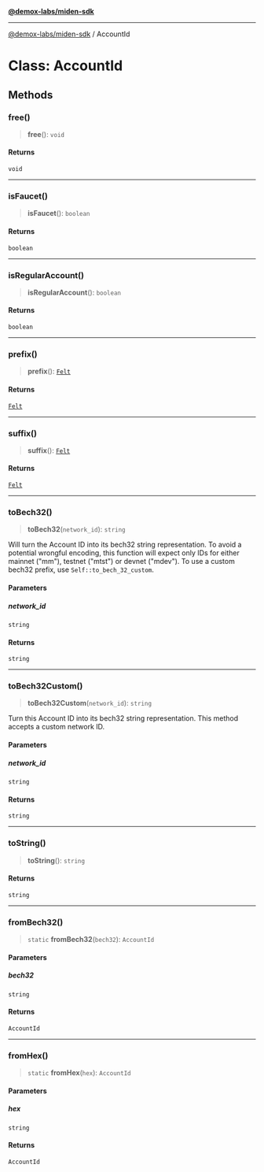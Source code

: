 [**@demox-labs/miden-sdk**](../README.md)

***

[@demox-labs/miden-sdk](../README.md) / AccountId

# Class: AccountId

## Methods

### free()

> **free**(): `void`

#### Returns

`void`

***

### isFaucet()

> **isFaucet**(): `boolean`

#### Returns

`boolean`

***

### isRegularAccount()

> **isRegularAccount**(): `boolean`

#### Returns

`boolean`

***

### prefix()

> **prefix**(): [`Felt`](Felt.md)

#### Returns

[`Felt`](Felt.md)

***

### suffix()

> **suffix**(): [`Felt`](Felt.md)

#### Returns

[`Felt`](Felt.md)

***

### toBech32()

> **toBech32**(`network_id`): `string`

Will turn the Account ID into its bech32 string representation.
To avoid a potential wrongful encoding, this function will
expect only IDs for either mainnet ("mm"), testnet ("mtst") or devnet ("mdev").
To use a custom bech32 prefix, use `Self::to_bech_32_custom`.

#### Parameters

##### network\_id

`string`

#### Returns

`string`

***

### toBech32Custom()

> **toBech32Custom**(`network_id`): `string`

Turn this Account ID into its bech32 string representation.
This method accepts a custom network ID.

#### Parameters

##### network\_id

`string`

#### Returns

`string`

***

### toString()

> **toString**(): `string`

#### Returns

`string`

***

### fromBech32()

> `static` **fromBech32**(`bech32`): `AccountId`

#### Parameters

##### bech32

`string`

#### Returns

`AccountId`

***

### fromHex()

> `static` **fromHex**(`hex`): `AccountId`

#### Parameters

##### hex

`string`

#### Returns

`AccountId`
